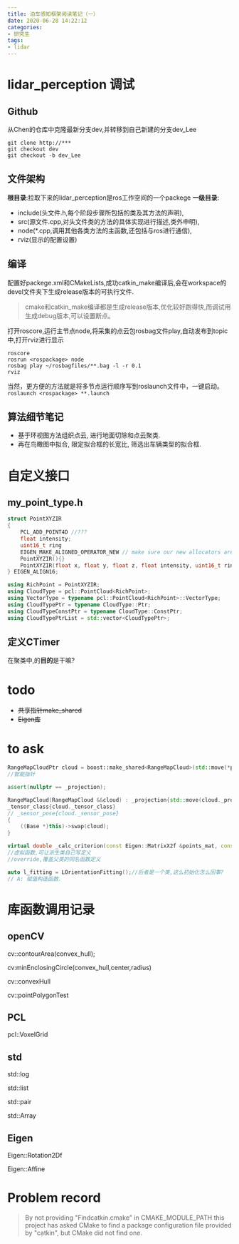 ```yaml
---
title: 泊车感知框架阅读笔记（一）
date: 2020-06-28 14:22:12
categories:
- 研究生
tags:
- lidar
---
```


# lidar_perception 调试

## Github

从Chen的仓库中克隆最新分支dev,并转移到自己新建的分支dev_Lee

```shell
git clone http://***
git checkout dev
git checkout -b dev_Lee
```

## 文件架构

**根目录**:拉取下来的lidar_perception是ros工作空间的一个packege
**一级目录**:

- include(头文件.h,每个阶段步骤所包括的类及其方法的声明),
- src(源文件.cpp,对头文件类的方法的具体实现进行描述,类外申明),
- node(*.cpp,调用其他各类方法的主函数,还包括与ros进行通信),
- rviz(显示的配置设置)

## 编译

配置好packege.xml和CMakeLists,成功catkin_make编译后,会在workspace的devel文件夹下生成release版本的可执行文件.

>cmake和catkin_make编译都是生成release版本,优化较好跑得快,而调试用生成debug版本,可以设置断点。

打开roscore,运行主节点node,将采集的点云包rosbag文件play,自动发布到topic中,打开rviz进行显示

```
roscore
rosrun <rospackage> node
rosbag play ~/rosbagfiles/**.bag -l -r 0.1
rviz
```

当然，更方便的方法就是将多节点运行顺序写到roslaunch文件中，一键启动。
`roslaunch <rospackage> **.launch`

## 算法细节笔记

- 基于环视图方法组织点云, 进行地面切除和点云聚类.
- 再在鸟瞰图中拟合, 限定拟合框的长宽比, 筛选出车辆类型的拟合框.

<!-- more-->

# 自定义接口

## my_point_type.h

```C++
struct PointXYZIR
{
    PCL_ADD_POINT4D //???
    float intensity;
    uint16_t ring
    EIGEN_MAKE_ALIGNED_OPERATOR_NEW // make sure our new allocators are aligned
    PointXYZIR(){}
    PointXYZIR(float x, float y, float z, float intensity, uint16_t ring):x(x),y(y),z(z),intensity(intensity),ring(ring){}
} EIGEN_ALIGN16;

using RichPoint = PointXYZIR;
using CloudType = pcl::PointCloud<RichPoint>;
using VectorType = typename pcl::PointCloud<RichPoint>::VectorType;
using CloudTypePtr = typename CloudType::Ptr;
using CloudTypeConstPtr = typename CloudType::ConstPtr;
using CloudTypePtrList = std::vector<CloudTypePtr>;
```

## 定义CTimer

在聚类中,的**目的**是干嘛?

# todo

- ~~共享指针make_shared~~
- ~~Eigen库~~

# to ask

```C++
RangeMapCloudPtr cloud = boost::make_shared<RangeMapCloud>(std::move(*pcl_cloud));
//智能指针

assert(nullptr == _projection);

RangeMapCloud(RangeMapCloud &&cloud) : _projection{std::move(cloud._projection)},//初始化列表
_tensor_class{cloud._tensor_class}
// _sensor_pose{cloud._sensor_pose}
{
    ((Base *)this)->swap(cloud);
}

virtual double _calc_criterion(const Eigen::MatrixX2f &points_mat, const double angle_rad, BBox &box) const override;
//虚拟函数,可让派生类自己写定义
//override,覆盖父类的同名函数定义

auto l_fitting = LOrientationFitting();//后者是一个类,这么初始化怎么回事?
// A: 赋值构造函数.
```

# 库函数调用记录

## openCV

cv::contourArea(convex_hull);

cv:minEnclosingCircle(convex_hull,center,radius)

cv::convexHull

cv::pointPolygonTest

## PCL

pcl::VoxelGrid

## std

std::log

std::list

std::pair

std::Array

## Eigen

Eigen::Rotation2Df

Eigen::Affine

# Problem record

> By not providing "Findcatkin.cmake" in CMAKE_MODULE_PATH this project has
> asked CMake to find a package configuration file provided by "catkin", but
> CMake did not find one.

































































































































































